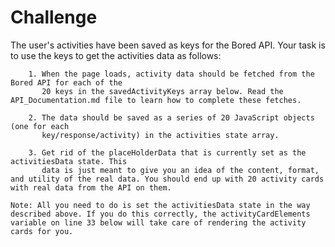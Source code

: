 # Challenge

The user's activities have been saved as keys for the Bored API. Your task is to use the keys to get the activities data as follows: 
    
        1. When the page loads, activity data should be fetched from the Bored API for each of the 
		   20 keys in the savedActivityKeys array below. Read the API_Documentation.md file to learn how to complete these fetches. 
        
        2. The data should be saved as a series of 20 JavaScript objects (one for each 
           key/response/activity) in the activities state array.  
           
        3. Get rid of the placeHolderData that is currently set as the activitiesData state. This 
		   data is just meant to give you an idea of the content, format, and utility of the real data. You should end up with 20 activity cards with real data from the API on them. 
        
    Note: All you need to do is set the activitiesData state in the way described above. If you do this correctly, the activityCardElements variable on line 33 below will take care of rendering the activity cards for you. 
